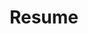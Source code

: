 ---
title: Resume
description: What I've been doing with my life
type: page
template: templates/resume
useJSON: true
---